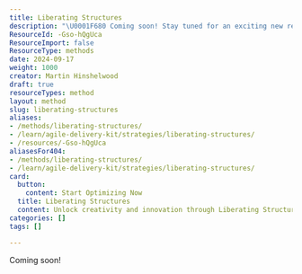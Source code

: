 ```yaml
---
title: Liberating Structures
description: "\U0001F680 Coming soon! Stay tuned for an exciting new resource that will enhance your experience and knowledge. Don't miss out!"
ResourceId: -Gso-hQgUca
ResourceImport: false
ResourceType: methods
date: 2024-09-17
weight: 1000
creator: Martin Hinshelwood
draft: true
resourceTypes: method
layout: method
slug: liberating-structures
aliases:
- /methods/liberating-structures/
- /learn/agile-delivery-kit/strategies/liberating-structures/
- /resources/-Gso-hQgUca
aliasesFor404:
- /methods/liberating-structures/
- /learn/agile-delivery-kit/strategies/liberating-structures/
card:
  button:
    content: Start Optimizing Now
  title: Liberating Structures
  content: Unlock creativity and innovation through Liberating Structures. Engage your team in dynamic, inclusive conversations that drive impactful outcomes.
categories: []
tags: []

---
```

Coming soon!
